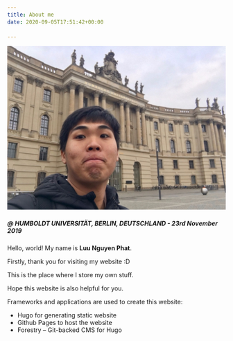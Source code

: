 ```yaml
---
title: About me
date: 2020-09-05T17:51:42+00:00

---
```

![](/uploads/img_2119.jpeg)

##### @ HUMBOLDT UNIVERSITÄT, BERLIN, DEUTSCHLAND - 23rd November 2019

Hello, world! My name is **Luu Nguyen Phat**.

Firstly, thank you for visiting my website :D

This is the place where I store my own stuff.

Hope this website is also helpful for you.

Frameworks and applications are used to create this website:

* Hugo for generating static website
* Github Pages to host the website
* Forestry – Git-backed CMS for Hugo